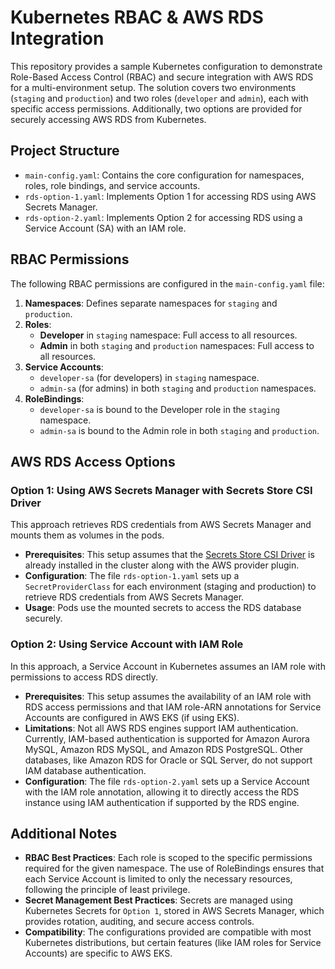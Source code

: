 # Kubernetes RBAC & AWS RDS Integration

This repository provides a sample Kubernetes configuration to demonstrate Role-Based Access Control (RBAC) and secure integration with AWS RDS for a multi-environment setup. The solution covers two environments (`staging` and `production`) and two roles (`developer` and `admin`), each with specific access permissions. Additionally, two options are provided for securely accessing AWS RDS from Kubernetes.

## Project Structure

- `main-config.yaml`: Contains the core configuration for namespaces, roles, role bindings, and service accounts.
- `rds-option-1.yaml`: Implements Option 1 for accessing RDS using AWS Secrets Manager.
- `rds-option-2.yaml`: Implements Option 2 for accessing RDS using a Service Account (SA) with an IAM role.

## RBAC Permissions

The following RBAC permissions are configured in the `main-config.yaml` file:

1. **Namespaces**: Defines separate namespaces for `staging` and `production`.
2. **Roles**:
   - **Developer** in `staging` namespace: Full access to all resources.
   - **Admin** in both `staging` and `production` namespaces: Full access to all resources.
3. **Service Accounts**:
   - `developer-sa` (for developers) in `staging` namespace.
   - `admin-sa` (for admins) in both `staging` and `production` namespaces.
4. **RoleBindings**:
   - `developer-sa` is bound to the Developer role in the `staging` namespace.
   - `admin-sa` is bound to the Admin role in both `staging` and `production`.

## AWS RDS Access Options

### Option 1: Using AWS Secrets Manager with Secrets Store CSI Driver
This approach retrieves RDS credentials from AWS Secrets Manager and mounts them as volumes in the pods.

- **Prerequisites**: This setup assumes that the [Secrets Store CSI Driver](https://secrets-store-csi-driver.sigs.k8s.io/) is already installed in the cluster along with the AWS provider plugin.
- **Configuration**: The file `rds-option-1.yaml` sets up a `SecretProviderClass` for each environment (staging and production) to retrieve RDS credentials from AWS Secrets Manager.
- **Usage**: Pods use the mounted secrets to access the RDS database securely.

### Option 2: Using Service Account with IAM Role
In this approach, a Service Account in Kubernetes assumes an IAM role with permissions to access RDS directly.

- **Prerequisites**: This setup assumes the availability of an IAM role with RDS access permissions and that IAM role-ARN annotations for Service Accounts are configured in AWS EKS (if using EKS).
- **Limitations**: Not all AWS RDS engines support IAM authentication. Currently, IAM-based authentication is supported for Amazon Aurora MySQL, Amazon RDS MySQL, and Amazon RDS PostgreSQL. Other databases, like Amazon RDS for Oracle or SQL Server, do not support IAM database authentication.
- **Configuration**: The file `rds-option-2.yaml` sets up a Service Account with the IAM role annotation, allowing it to directly access the RDS instance using IAM authentication if supported by the RDS engine.

## Additional Notes

- **RBAC Best Practices**: Each role is scoped to the specific permissions required for the given namespace. The use of RoleBindings ensures that each Service Account is limited to only the necessary resources, following the principle of least privilege.
- **Secret Management Best Practices**: Secrets are managed using Kubernetes Secrets for `Option 1`, stored in AWS Secrets Manager, which provides rotation, auditing, and secure access controls.
- **Compatibility**: The configurations provided are compatible with most Kubernetes distributions, but certain features (like IAM roles for Service Accounts) are specific to AWS EKS.